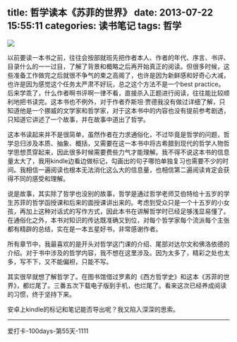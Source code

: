 title: 哲学读本《苏菲的世界》
date: 2013-07-22 15:55:11
categories: 读书笔记
tags: 哲学
---
![](http://ww2.sinaimg.cn/large/5e8cb366jw1e6voqfnrgdj21kw16o4j1.jpg)

<!--more-->
以前要读一本书之前，往往会按部就班先把作者本人、作者的年代、序言、书评、目录什么的一一过目，了解了背景和概略之后再开始真正的阅读。但很多时候，这些准备工作做完之后就很不争气的束之高阁了，也许是因为新鲜感和好奇心大减，也许是因为感觉这个任务太严肃不好玩，总之这个方法不是一个best practice。后来学乖了，什么作者啊书评啊一律不看，直接杀入正题进行阅读，往往能比较顺利地把书读完。这本书也不例外，对于作者乔斯坦·贾德我没有做过详细了解，只知道他是一个挪威的文学家和哲学家，对于这本书中的内容也没有提前参考剧透，只知道它讲述了一个故事，并在故事中道出了哲学。

这本书读起来并不是很简单，虽然作者在力求通俗化，不过毕竟是哲学的问题，哲学总归涉及本质、抽象、概括，又需要在这一本书中将古希腊到现代的哲学人物哲学思想贯穿起来，因此很多时候需要费些力气才能理解。我不得不说这本书的信息量太大了，我用kindle边看边做标记，勾画出的句子哪怕单独复习也需要不少的时间。我相信一遍阅读也根本无法消化这么大的信息量，也相信第二遍阅读肯定会获得不同的感受和理解。

说是故事，其实除了哲学也没别的故事，哲学是通过哲学老师艾伯特给十五岁的学生苏菲的哲学函授课和后来的面授课讲出来的。考虑到受众只是一个十五岁的小女孩，再加上这种对话式的写作方式，因此本书在讲解哲学时已经足够浅显易懂了。在通俗化之外，本书对知识的传达既准确又到位，对每个哲学家每个流派每个主张都有精辟的总结，实在是一本五星好书，非常感谢作者。

所有章节中，我最喜欢的是开头对哲学这门课的介绍、尾部对达尔文和佛洛依德的介绍。对于书中涉及的哲学内容，我不想在这里涉及。因为太多了，精彩之处也太多，写不下，又不能偏袒，只能不写。

其实很早就想了解哲学了。在图书馆借过罗素的《西方哲学史》和这本《苏菲的世界》，都烂尾了。三番五次下载电子版到手机，也烂尾了。看来这次已经养成阅读的习惯，终于坚持下来。

安卓上kindle的标记和笔记能否导出呢？我又陷入深深的思索。

---
爱打卡-100days-第55天-1111